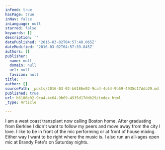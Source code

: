 ```yaml
---
inFeed: true
hasPage: true
inNav: false
inLanguage: null
starred: false
keywords: []
description: ''
datePublished: '2016-03-02T04:57:40.065Z'
dateModified: '2016-03-02T04:57:39.845Z'
authors: []
publisher:
  name: null
  domain: null
  url: null
  favicon: null
title: ''
author: []
sourcePath: _posts/2016-03-02-b6186e02-9ca4-4c64-9b69-4935d17ddb29.md
published: true
url: b6186e02-9ca4-4c64-9b69-4935d17ddb29/index.html
_type: Article

---
```

I am a west coast transplant now calling Boston home. After graduating from Berklee I didn't want to follow my peers and move away from the city I love. I like to be in front of the mic performing or at front of house mixing. Either way I want to be right where the music is. I also run an all-ages open mic at Brandy Pete's on Saturday nights.